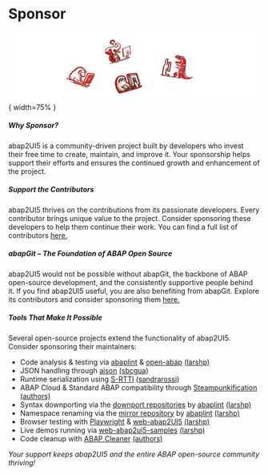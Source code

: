 # Sponsor

![alt text](image-1.png){ width=75% }

##### Why Sponsor?
abap2UI5 is a community-driven project built by developers who invest their free time to create, maintain, and improve it. Your sponsorship helps support their efforts and ensures the continued growth and enhancement of the project.

##### Support the Contributors
abap2UI5 thrives on the contributions from its passionate developers. Every contributor brings unique value to the project. Consider sponsoring these developers to help them continue their work. You can find a full list of contributors [here.](https://github.com/abap2UI5/abap2UI5/graphs/contributors)

##### abapGit – The Foundation of ABAP Open Source
abap2UI5 would not be possible without abapGit, the backbone of ABAP open-source development, and the consistently supportive people behind it. If you find abap2UI5 useful, you are also benefiting from abapGit. Explore its contributors and consider sponsoring them [here.](https://abapgit.org/sponsor.html)

##### Tools That Make It Possible
Several open-source projects extend the functionality of abap2UI5. Consider sponsoring their maintainers:
* Code analysis & testing via [abaplint](https://abaplint.org/) & [open-abap](https://github.com/open-abap) [(larshp)](https://github.com/larshp) 
* JSON handling through [ajson](https://github.com/sbcgua/ajson) [(sbcgua)](https://github.com/sbcgua)
* Runtime serialization using [S-RTTI](https://github.com/sandraros/S-RTTI) [(sandrarossi)](https://github.com/sandraros)
* ABAP Cloud & Standard ABAP compatibility through [Steampunkification](https://github.com/heliconialabs/steampunkification) [(authors)](https://github.com/heliconialabs/steampunkification/graphs/contributors)
* Syntax downporting via the [downport repositories](https://github.com/abap2UI5-downports) by [abaplint](https://abaplint.org/) [(larshp)](https://github.com/larshp)
* Namespace renaming via the [mirror repository](https://github.com/abap2UI5/abap2UI5-mirror-renamed) by [abaplint](https://abaplint.org/) [(larshp)](https://github.com/larshp)
* Browser testing with [Playwright](https://playwright.dev/) & [web-abap2UI5](https://github.com/abap2UI5/abap2UI5-web) [(larshp)](https://github.com/larshp)
* Live demos running via [web-abap2ui5-samples](https://github.com/abap2UI5/web-abap2ui5-samples) [(larshp)](https://github.com/larshp)
* Code cleanup with [ABAP Cleaner](https://github.com/SAP/abap-cleaner)  [(authors)](https://github.com/SAP/abap-cleaner/graphs/contributors)

_Your support keeps abap2UI5 and the entire ABAP open-source community thriving!_